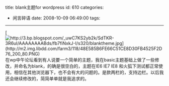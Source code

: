 title: blank主题for wordpress
id: 610
categories:
  - 闲言碎语
date: 2008-10-09 06:49:00
tags:
---

[](http://3.bp.blogspot.com/_uwC7KS2yb2k/SdTKR-3R6uI/AAAAAAAABds/fb7fiNxkJ-I/s1600-h/blanktheme.jpg)[![http://3.bp.blogspot.com/_uwC7KS2yb2k/SdTKR-3R6uI/AAAAAAAABds/fb7fiNxkJ-I/s320/blanktheme.jpg](http://m2.img.libdd.com/farm3/118/48E585B6FE66C51CE8D30FB4525F2D76_200_80.PNG)</img>](http://3.bp.blogspot.com/_uwC7KS2yb2k/SdTKR-3R6uI/AAAAAAAABds/fb7fiNxkJ-I/s320/blanktheme.jpg)
</br>在wp中午论坛看到有人说要一个简单的主题，我在basic主题基础上做了一些修改，并命名为blank，的确是很空白的，主题在IE6 IE7 IE8 和火狐下测试都正常使用，相信在其他浏览器下，也不会有大的问题的。是款两栏的，支持边栏。以后我还会继续修改的，简简单单就是我追求的。
</br>